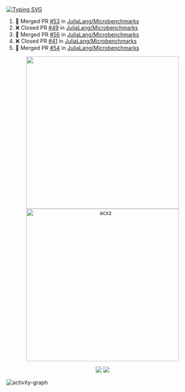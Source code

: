 [![Typing SVG](https://readme-typing-svg.herokuapp.com?size=16&color=AFFFA3&multiline=true&height=75&lines=contributing+to+robotics%2Faerospace%2Fml%2Fgpu+software;packaging+it+for+archlinux;ricer)](https://git.io/typing-svg)

<!--START_SECTION:activity-->
1. 🎉 Merged PR [#53](https://github.com/JuliaLang/Microbenchmarks/pull/53) in [JuliaLang/Microbenchmarks](https://github.com/JuliaLang/Microbenchmarks)
2. ❌ Closed PR [#49](https://github.com/JuliaLang/Microbenchmarks/pull/49) in [JuliaLang/Microbenchmarks](https://github.com/JuliaLang/Microbenchmarks)
3. 🎉 Merged PR [#56](https://github.com/JuliaLang/Microbenchmarks/pull/56) in [JuliaLang/Microbenchmarks](https://github.com/JuliaLang/Microbenchmarks)
4. ❌ Closed PR [#41](https://github.com/JuliaLang/Microbenchmarks/pull/41) in [JuliaLang/Microbenchmarks](https://github.com/JuliaLang/Microbenchmarks)
5. 🎉 Merged PR [#54](https://github.com/JuliaLang/Microbenchmarks/pull/54) in [JuliaLang/Microbenchmarks](https://github.com/JuliaLang/Microbenchmarks)
<!--END_SECTION:activity-->

<p align="center">
  <img width="400em" src=https://github-readme-stats.vercel.app/api?username=acxz&include_all_commits=true&show_icons=true />
  <img width="400em" src="https://github-readme-streak-stats.herokuapp.com/?user=acxz&" alt="acxz" />
</p>

<p align="center">
  <img src=https://github-readme-stats.vercel.app/api/top-langs/?username=acxz&layout=compact />
  <img src=https://github-profile-trophy.vercel.app/?username=acxz&row=2&column=4 />
</p>

![activity-graph](https://activity-graph.herokuapp.com/graph?username=acxz&theme=aqua)
